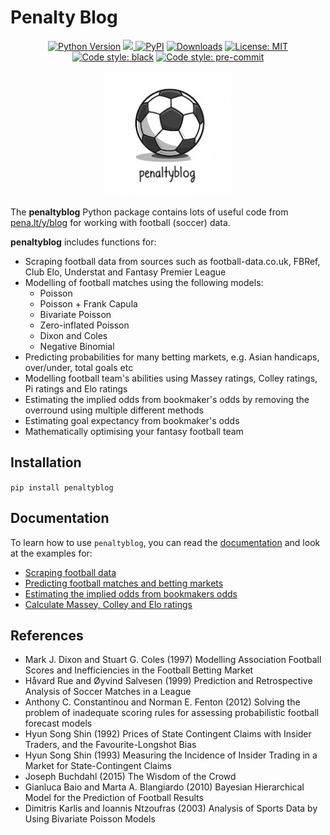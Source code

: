 <img src="https://raw.githubusercontent.com/martineastwood/penaltyblog/refs/heads/master/logo.png" width="0" height="0" style="display:none;"/>

<meta property="og:image" content="https://raw.githubusercontent.com/martineastwood/penaltyblog/refs/heads/master/logo.png" />
<meta property="og:image:alt" content="penaltyblog python package for soccer modeling" />
<meta name="twitter:image" content="https://raw.githubusercontent.com/martineastwood/penaltyblog/refs/heads/master/logo.png">
<meta name="twitter:card" content="summary_large_image">

# Penalty Blog

<div align="center">

  <a href="">[![Python Version](https://img.shields.io/pypi/pyversions/penaltyblog)](https://pypi.org/project/penaltyblog/)</a>
<a href="https://codecov.io/github/martineastwood/penaltyblog" >
<img src="https://codecov.io/github/martineastwood/penaltyblog/branch/master/graph/badge.svg?token=P0WDHRGIG2"/>
</a>
  <a href="">[![PyPI](https://img.shields.io/pypi/v/penaltyblog.svg)](https://pypi.org/project/penaltyblog/)</a>
  <a href="">[![Downloads](https://static.pepy.tech/badge/penaltyblog)](https://pepy.tech/project/penaltyblog)</a>
  <a href="">[![License: MIT](https://img.shields.io/badge/License-MIT-yellow.svg)](https://opensource.org/licenses/MIT)</a>
  <a href="">[![Code style: black](https://img.shields.io/badge/code%20style-black-000000.svg)](https://github.com/psf/black)</a>
  <a href="">[![Code style: pre-commit](https://img.shields.io/badge/pre--commit-enabled-brightgreen?logo=pre-commit&logoColor=white)](https://github.com/pre-commit/pre-commit)</a>

</div>


<div align="center">
  <img src="logo.png" alt="Penalty Blog Logo" width="200">
</div>



The **penaltyblog** Python package contains lots of useful code from [pena.lt/y/blog](http://pena.lt/y/blog.html) for working with football (soccer) data.

**penaltyblog** includes functions for:

- Scraping football data from sources such as football-data.co.uk, FBRef, Club Elo, Understat and Fantasy Premier League
- Modelling of football matches using the following models:
  - Poisson
  - Poisson + Frank Capula
  - Bivariate Poisson
  - Zero-inflated Poisson
  - Dixon and Coles
  - Negative Binomial
- Predicting probabilities for many betting markets, e.g. Asian handicaps, over/under, total goals etc
- Modelling football team's abilities using Massey ratings, Colley ratings, Pi ratings and Elo ratings
- Estimating the implied odds from bookmaker's odds by removing the overround using multiple different methods
- Estimating goal expectancy from bookmaker's odds
- Mathematically optimising your fantasy football team

## Installation

`pip install penaltyblog`


## Documentation

To learn how to use `penaltyblog`, you can read the [documentation](https://penaltyblog.readthedocs.io/en/stable/) and look at the
examples for:

- [Scraping football data](https://penaltyblog.readthedocs.io/en/stable/scrapers/index.html)
- [Predicting football matches and betting markets](https://penaltyblog.readthedocs.io/en/stable/models/index.html)
- [Estimating the implied odds from bookmakers odds](https://penaltyblog.readthedocs.io/en/stable/implied/index.html)
- [Calculate Massey, Colley and Elo ratings](https://penaltyblog.readthedocs.io/en/stable/ratings/index.html)

## References

- Mark J. Dixon and Stuart G. Coles (1997) Modelling Association Football Scores and Inefficiencies in the Football Betting Market
- Håvard Rue and Øyvind Salvesen (1999) Prediction and Retrospective Analysis of Soccer Matches in a League
- Anthony C. Constantinou and Norman E. Fenton (2012) Solving the problem of inadequate scoring rules for assessing probabilistic football forecast models
- Hyun Song Shin (1992) Prices of State Contingent Claims with Insider Traders, and the Favourite-Longshot Bias
- Hyun Song Shin (1993) Measuring the Incidence of Insider Trading in a Market for State-Contingent Claims
- Joseph Buchdahl (2015) The Wisdom of the Crowd
- Gianluca Baio and Marta A. Blangiardo (2010) Bayesian Hierarchical Model for the Prediction of Football Results
- Dimitris Karlis and Ioannis Ntzoufras (2003) Analysis of Sports Data by Using Bivariate Poisson Models
